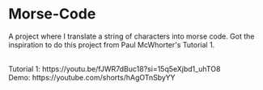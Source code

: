 # Morse-Code
A project where I translate a string of characters into morse code. Got the inspiration to do this project from Paul McWhorter's Tutorial 1.

<br/>
Tutorial 1: https://youtu.be/fJWR7dBuc18?si=15q5eXjbd1_uhTO8
<br/>
Demo: https://youtube.com/shorts/hAgOTnSbyYY
